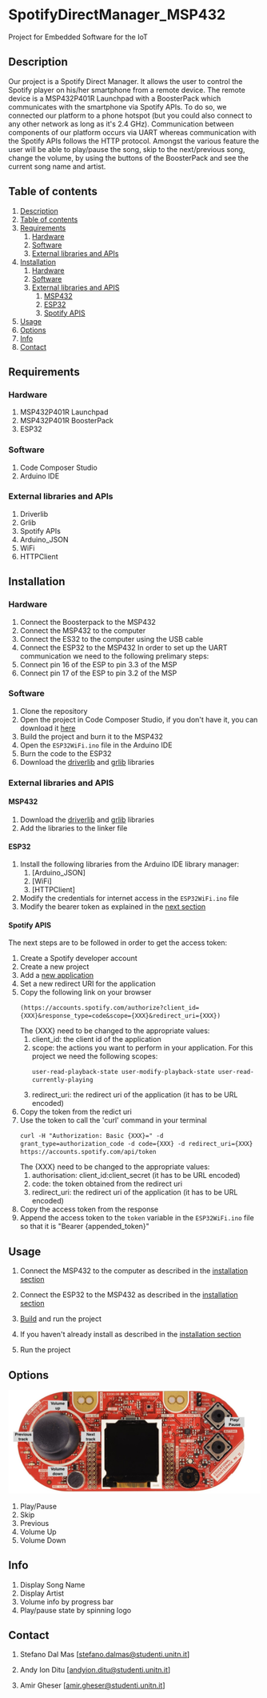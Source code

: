 # SpotifyDirectManager_MSP432
Project for Embedded Software for the IoT

## Description
Our project is a Spotify Direct Manager. It allows the user to control the Spotify player on his/her smartphone from a remote device. The remote device is a MSP432P401R Launchpad with a BoosterPack which communicates with the smartphone via Spotify APIs. To do so, we connected our platform to a phone hotspot (but you could also connect to any other network as long as it's 2.4 GHz). Communication between components of our platform occurs via UART whereas communication with the Spotify APIs follows the HTTP protocol. Amongst the various feature the user will be able to play/pause the song, skip to the next/previous song, change the volume, by using the buttons of the BoosterPack and see the current song name and artist.

## Table of contents
1. [Description](#description)
2. [Table of contents](#table-of-contents)
3. [Requirements](#requirements)
    1. [Hardware](#hardware)
    2. [Software](#software)
    3. [External libraries and APIs](#external-libraries-and-apis)
4. [Installation](#installation)
    1. [Hardware](#hardware-1)
    2. [Software](#software-1)
    3. [External libraries and APIS](#external-libraries-and-apis-1)
        1. [MSP432](#msp432)
        2. [ESP32](#esp32)
        3. [Spotify APIS](#spotify-apis)
5. [Usage](#usage)
6. [Options](#options)
7. [Info](#info)
8. [Contact](#contact)

## Requirements
### Hardware
1. MSP432P401R Launchpad
2. MSP432P401R BoosterPack
3. ESP32

### Software
1. Code Composer Studio
2. Arduino IDE

### External libraries and APIs
1. Driverlib
2. Grlib
3. Spotify APIs
4. Arduino_JSON
5. WiFi
6. HTTPClient

## Installation
### Hardware
1. Connect the Boosterpack to the MSP432
2. Connect the MSP432 to the computer
3. Connect the ES32 to the computer using the USB cable
4. Connect the ESP32 to the MSP432
In order to set up the UART communication we need to the following prelimary steps:
1. Connect pin 16 of the ESP to pin 3.3 of the MSP
2. Connect pin 17 of the ESP to pin 3.2 of the MSP

### Software
1. Clone the repository
2. Open the project in Code Composer Studio, if you don't have it, you can download it [here](http://www.ti.com/tool/CCSTUDIO)
3. Build the project and burn it to the MSP432
4. Open the `ESP32WiFi.ino` file in the Arduino IDE
5. Burn the code to the ESP32
6. Download the [driverlib](https://www.ti.com/tool/MSPDRIVERLIB) and [grlib](https://www.ti.com/tool/MSP-GRLIB) libraries

### External libraries and APIS
#### MSP432
1. Download the [driverlib](https://www.ti.com/tool/MSPDRIVERLIB) and [grlib](https://www.ti.com/tool/MSP-GRLIB) libraries
2. Add the libraries to the linker file

#### ESP32
1. Install the following libraries from the Arduino IDE library manager:
    1. [Arduino_JSON]
    2. [WiFi]
    3. [HTTPClient]
2. Modify the credentials for internet access in the `ESP32WiFi.ino` file
3. Modify the bearer token as explained in the [next section](#spotify-apis)

#### Spotify APIS
The next steps are to be followed in order to get the access token:
1. Create a Spotify developer account
2. Create a new project
3. Add a [new application](https://developer.spotify.com/dashboard/login)
4. Set a new redirect URI for the application
5. Copy the following link on your browser 
    ```
    (https://accounts.spotify.com/authorize?client_id={XXX}&response_type=code&scope={XXX}&redirect_uri={XXX})
    ```
    The {XXX} need to be changed to the appropriate values:
    1. client_id: the client id of the application
    2. scope: the actions you want to perform in your application. 
    For this project we need the following scopes:
        ```
        user-read-playback-state user-modify-playback-state user-read-currently-playing
        ```
    3. redirect_uri: the redirect uri of the application (it has to be URL encoded)
6. Copy the token from the redict uri
7. Use the token to call the 'curl' command in your terminal
    ```
    curl -H "Authorization: Basic {XXX}=" -d grant_type=authorization_code -d code={XXX} -d redirect_uri={XXX} https://accounts.spotify.com/api/token
    ```
    The {XXX} need to be changed to the appropriate values:
    1. authorisation: client_id:client_secret (it has to be URL encoded)
    2. code: the token obtained from the redirect uri
    3. redirect_uri: the redirect uri of the application (it has to be URL encoded)
8. Copy the access token from the response
9. Append the access token to the `token` variable in the `ESP32WiFi.ino` file so that it is "Bearer {appended_token}"

## Usage
1. Connect the MSP432 to the computer as described in the [installation section](#installation)
2. Connect the ESP32 to the MSP432 as described in the [installation section](#installation)
3. [Build](#hardware-1) and run the project

1. If you haven't already install as described in the [installation section](#installation)
2. Run the project


## Options
<img title="Buttons" alt="Buttons" src="https://github.com/StefanoDalMas/SpotifyDirectManager_MSP432/blob/main/src/images/lb-guide.jpg?raw=true">

1. Play/Pause
2. Skip
3. Previous
4. Volume Up
5. Volume Down

## Info
1. Display Song Name
2. Display Artist
3. Volume info by progress bar
4. Play/pause state by spinning logo


## Contact
1. Stefano Dal Mas [stefano.dalmas@studenti.unitn.it]

2. Andy Ion Ditu [andyion.ditu@studenti.unitn.it]

3. Amir Gheser [amir.gheser@studenti.unitn.it]

